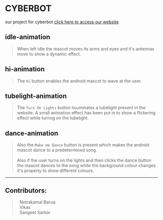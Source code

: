 # **CYBERBOT**
our project for cyberbot 
[click here to access our website](https://seekers-cyberbot4.netlify.app)

## **idle-animation**
> When left idle the mascot moves its arms and eyes and it's antennas move to show a dynamic effect.

## **hi-animation**
> The `Hi` button enables the android mascot to wave at the user.

## **tubelight-animation**
> The `Turn On Lights` button iluuminates a tubelight present in the website. A small animation effect has been put in to show a flickering effect while turnng on the tubelight.

## **dance-animation**
> Also the `Make me Dance` button is present which makes the android mascot dance to a predetermined song. <br> <br>
Also if the user turns on the lights and then clicks the dance button the mascot dances to the song while the background colour changes it's property to show different colours.

***
## Contributors:
  > &nbsp; Netrakamal Barua <br>
  > &nbsp; Vikas <br>
  > &nbsp; Sangeet Sarkar <br>
